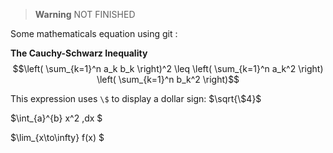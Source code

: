> __Warning__ NOT FINISHED

Some mathematicals equation using git :

**The Cauchy-Schwarz Inequality**
$$\left( \sum_{k=1}^n a_k b_k \right)^2 \leq \left( \sum_{k=1}^n a_k^2 \right) \left( \sum_{k=1}^n b_k^2 \right)$$

This expression uses `\$` to display a dollar sign: $\sqrt{\$4}$

$\int_{a}^{b} x^2 \,dx \$

$\lim_{x\to\infty} f(x) \$

